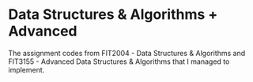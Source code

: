 # Data Structures & Algorithms + Advanced
The assignment codes from FIT2004 - Data Structures & Algorithms and FIT3155 - Advanced Data Structures & Algorithms that I managed to implement.
